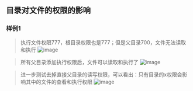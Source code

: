 
## 目录对文件的权限的影响

### 样例1

> 执行文件权限777，根目录权限也是777；但是父目录700，文件无法读取和执行
![image](https://user-images.githubusercontent.com/16630659/71791533-59d7b280-3070-11ea-878c-88357ff3df91.png)

> 所有父目录添加执行权限后，文件可以读取和执行了
![image](https://user-images.githubusercontent.com/16630659/71791587-7f64bc00-3070-11ea-8e35-9c2420573536.png)

> 进一步测试去掉直接父目录的读写权限，可以看出：只有目录的x权限会影响其中的文件的查看和执行权限
![image](https://user-images.githubusercontent.com/16630659/71791649-bfc43a00-3070-11ea-9c79-e21bfd18ce4d.png)

